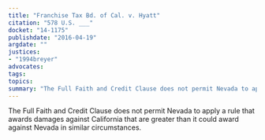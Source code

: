 ```yaml
---
title: "Franchise Tax Bd. of Cal. v. Hyatt"
citation: "578 U.S. ___"
docket: "14-1175"
publishdate: "2016-04-19"
argdate: ""
justices:
- "1994breyer"
advocates:
tags:
topics:
summary: "The Full Faith and Credit Clause does not permit Nevada to apply a rule that awards damages against California that are greater than it could award against Nevada in similar circumstances."
---
```

The Full Faith and Credit Clause does not permit Nevada to apply a rule that awards damages against California that are greater than it could award against Nevada in similar circumstances.


